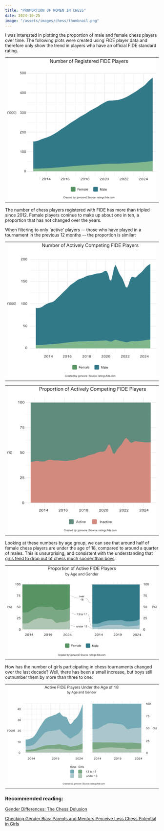 ```yaml
---
title: "PROPORTION OF WOMEN IN CHESS"
date: 2024-10-25
image: "/assets/images/chess/thumbnail.png"
---
```


I was interested in plotting the proportion of male and female chess players over time. The following plots were created using FIDE player data and therefore only show the trend in players who have an official FIDE standard rating.

|                                                                     |
| :-----------------------------------------------------------------: |
| ![Plot of Registered Players](/assets/images/chess/totals_plot.png) |

The number of chess players registered with FIDE has more than tripled since 2012. Female players coninue to make up about one in ten, a proportion that has not changed over the years. 

When filtering to only 'active' players -- those who have played in a tournament in the previous 12 months -- the proportion is similar:

|                                                                          |
| :----------------------------------------------------------------------: |
| ![Active Players by Gender](/assets/images/chess/totals_active_plot.png) |

|                                                                          |
| :----------------------------------------------------------------------: | 
| ![Active Players](/assets/images/chess/active_plot.png)                  | 


Looking at these numbers by age group, we can see that around half of female chess players are under the age of 18, compared to around a quarter of males. This is unsurprising, and consistent with the understanding that [girls tend to drop out of chess much sooner than boys](https://www.fide.com/docs/presentations/2022%20FIDE%20Exchange%20Forum%20-%20Smerdon.pdf).

|                                                                           |
| :-----------------------------------------------------------------------: |
| ![Active Players by Gender](/assets/images/chess/proportion_plots_mf.png) |


How has the number of girls participating in chess tournaments changed over the last decade? Well, there has been a small increase, but boys still outnumber them by more than three to one:

|                                                                      |
| :------------------------------------------------------------------: |
| ![Active Players by Gender](/assets/images/chess/under_18_plots.png) |

### Recommended reading:

[Gender Differences: The Chess Delusion](https://www.journalofexpertise.org/articles/volume6_issue1/JoE_6_1_Chassy.pdf)

[Checking Gender Bias: Parents and Mentors Perceive Less Chess Potential in Girls](https://www.cns.nyu.edu/malab/static/files/publications/2023_Arnold_Bailey_Ma_Shahade_Cimpian.pdf)
